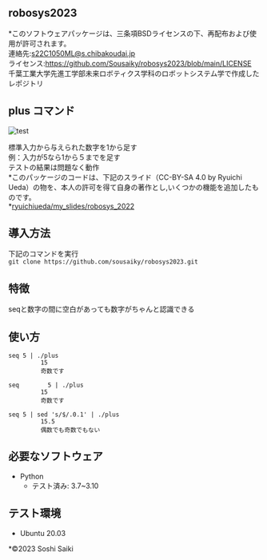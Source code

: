 ## robosys2023
  
*このソフトウェアパッケージは、三条項BSDライセンスの下、再配布および使用が許可されます。  
連絡先:s22C1050ML@s.chibakoudai.jp  
ライセンス:https://github.com/Sousaiky/robosys2023/blob/main/LICENSE  
千葉工業大学先進工学部未来ロボティクス学科のロボットシステム学で作成したレポジトリ

## plus コマンド

![test](https://github.com/Sousaiky/robosys2023/actions/workflows/test.yml/badge.svg)

標準入力から与えられた数字を1から足す  
例：入力が5なら1から５までを足す  
テストの結果は問題なく動作  
*このパッケージのコードは、下記のスライド（CC-BY-SA 4.0 by Ryuichi Ueda）の物を、本人の許可を得て自身の著作とし,いくつかの機能を追加したものです。  
*[ryuichiueda/my_slides/robosys_2022](https://github.com/ryuichiueda/my_slides/tree/master/robosys_2022)

## 導入方法

下記のコマンドを実行  
` git clone https://github.com/sousaiky/robosys2023.git `

## 特徴

seqと数字の間に空白があっても数字がちゃんと認識できる

## 使い方

```
seq 5 | ./plus   
         15  
         奇数です

seq        5 | ./plus
         15
         奇数です  
  
seq 5 | sed 's/$/.0.1' | ./plus      
         15.5  
         偶数でも奇数でもない  
```

## 必要なソフトウェア

* Python  
  * テスト済み: 3.7~3.10  

## テスト環境

* Ubuntu 20.03

*©2023 Soshi Saiki
